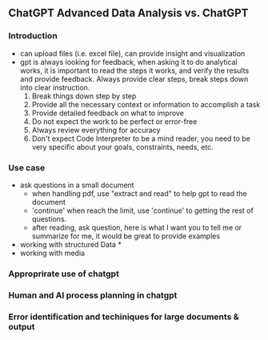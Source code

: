 ## ChatGPT Advanced Data Analysis vs. ChatGPT

### Introduction
* can upload files (i.e. excel file), can provide insight and visualization 
* gpt is always looking for feedback, when asking it to do analytical works, it is important to read the steps it works, and verify the results and provide feedback. Always provide clear steps, break steps down into clear instruction. 
    1. Break things down step by step
    2. Provide all the necessary context or information to accomplish a task
    3. Provide detailed feedback on what to improve
    4. Do not expect the work to be perfect or error-free 
    5. Always review everything for accuracy
    6. Don't expect Code Interpreter to be a mind reader, you need to be very specific about your goals, constraints, needs, etc.

### Use case
* ask questions in a small document
    * when handling pdf, use "extract and read" to help gpt to read the document 
    * 'continue' when reach the limit, use 'continue' to getting the rest of questions.
    * after reading, ask question, here is what I want you to tell me or summarize for me, it would be great to provide examples
* working with structured Data
    * 
* working with media 

### Approprirate use of chatgpt

### Human and AI process planning in chatgpt

### Error identification and techiniques for large documents & output